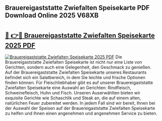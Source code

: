 ## Brauereigaststatte Zwiefalten Speisekarte PDF Download Online 2025 V68XB

# <h2><a href="http://gccdjb.nevu.top/?p=Brauereigaststatte+Zwiefalten+Speisekarte">🔗 👉🔴 Brauereigaststatte Zwiefalten Speisekarte 2025 PDF</a></h2>

[![Brauereigaststatte Zwiefalten Speisekarte 2025 PDF](https://i.imgur.com/dBaPXMq.png)](http://gccdjb.nevu.top/?p=Brauereigaststatte+Zwiefalten+Speisekarte)
Die Brauereigaststatte Zwiefalten Speisekarte ist nicht nur eine Liste von Gerichten, sondern auch eine Gelegenheit, den Geschmack zu genießen. Auf der Brauereigaststatte Zwiefalten Speisekarte unseres Restaurants befindet sich ein Salatbereich, in dem Sie leichte und frische Optionen finden können. Für Fleischliebhaber gibt es auf unserer Brauereigaststatte Zwiefalten Speisekarte eine Auswahl an Gerichten: Rindfleisch, Schweinefleisch, Huhn und Fisch. Unseren Auserwählten bieten wir exquisite Gerichte wie Schaschlik und Steak an, die auf einem alten, natürlichen Feuer zubereitet werden. In jedem Fall sind wir bereit, Ihnen bei der Auswahl der Speisen auf der Brauereigaststatte Zwiefalten Speisekarte zu helfen und Ihnen einen angenehmen und angenehmen Service zu bieten.
